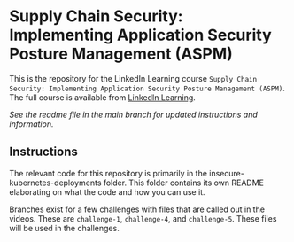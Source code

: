 # Supply Chain Security: Implementing Application Security Posture Management (ASPM)

This is the repository for the LinkedIn Learning course `Supply Chain Security: Implementing Application Security Posture Management (ASPM)`. The full course is available from [LinkedIn Learning][lil-course-url].

_See the readme file in the main branch for updated instructions and information._

## Instructions

The relevant code for this repository is primarily in the insecure-kubernetes-deployments folder. This folder contains its own README elaborating on what the code and how you can use it.

Branches exist for a few challenges with files that are called out in the videos. These are `challenge-1`, `challenge-4`, and `challenge-5`. These files will be used in the challenges.

[lil-course-url]: https://www.linkedin.com/learning/
[lil-thumbnail-url]: http://
